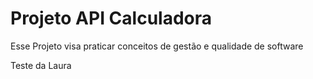 # Projeto API Calculadora

Esse Projeto visa praticar conceitos de gestão e qualidade de software

Teste da Laura

